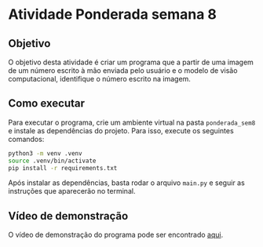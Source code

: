# Atividade Ponderada semana 8

## Objetivo
O objetivo desta atividade é criar um programa que a partir de uma imagem de um número escrito à mão enviada pelo usuário e o modelo de visão computacional, identifique o número escrito na imagem.

## Como executar

Para executar o programa, crie um ambiente virtual na pasta `ponderada_sem8` e instale as dependências do projeto. Para isso, execute os seguintes comandos:

```bash
python3 -m venv .venv
source .venv/bin/activate
pip install -r requirements.txt
```

Após instalar as dependências, basta rodar o arquivo `main.py` e seguir as instruções que aparecerão no terminal.

## Vídeo de demonstração

O vídeo de demonstração do programa pode ser encontrado [aqui](https://youtu.be/tchG47qptTw).